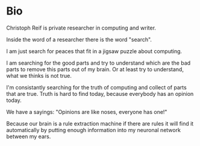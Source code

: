 # Bio

Christoph Reif is private researcher in computing and writer.

Inside the word of a researcher there is the word "search".

I am just search for peaces that fit in a jigsaw puzzle about computing.

I am searching for the good parts and try to understand which are the bad parts
to remove this parts out of my brain. Or at least try to understand, what we
thinks is not true.

I'm consistantly searching for the truth of computing and collect of parts that are true.
Truth is hard to find today, because everybody has an opinion today.

We have a sayings: "Opinions are like noses, everyone has one!"

Because our brain is a rule extraction machine if there are rules it will
find it automatically by putting enough information into my neuronal network
between my ears.
